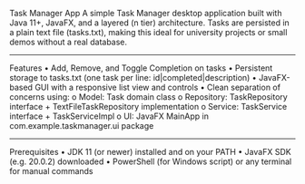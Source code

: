 Task Manager App
A simple Task Manager desktop application built with Java 11+, JavaFX, and a layered (n tier) architecture. Tasks are persisted in a plain text file (tasks.txt), making this ideal for university projects or small demos without a real database.
________________________________________
Features
•	Add, Remove, and Toggle Completion on tasks
•	Persistent storage to tasks.txt (one task per line: id|completed|description)
•	JavaFX-based GUI with a responsive list view and controls
•	Clean separation of concerns using:
o	Model: Task domain class
o	Repository: TaskRepository interface + TextFileTaskRepository implementation
o	Service: TaskService interface + TaskServiceImpl
o	UI: JavaFX MainApp in com.example.taskmanager.ui package
________________________________________
Prerequisites
•	JDK 11 (or newer) installed and on your PATH
•	JavaFX SDK (e.g. 20.0.2) downloaded
•	PowerShell (for Windows script) or any terminal for manual commands

